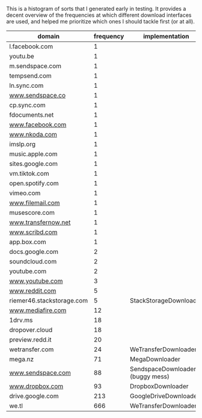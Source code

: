 This is a histogram of sorts that I generated early in testing. It provides a decent overview of the frequencies at which different download interfaces are used, and helped me prioritize which ones I should tackle first (or at all).

| domain                    | frequency | implementation                   |
|---------------------------|-----------|----------------------------------|
| l.facebook.com            | 1         ||
| youtu.be                  | 1         ||
| m.sendspace.com           | 1         ||
| tempsend.com              | 1         ||
| ln.sync.com               | 1         ||
| www.sendspace.co          | 1         ||
| cp.sync.com               | 1         ||
| fdocuments.net            | 1         ||
| www.facebook.com          | 1         ||
| www.nkoda.com             | 1         ||
| imslp.org                 | 1         ||
| music.apple.com           | 1         ||
| sites.google.com          | 1         ||
| vm.tiktok.com             | 1         ||
| open.spotify.com          | 1         ||
| vimeo.com                 | 1         ||
| www.filemail.com          | 1         ||
| musescore.com             | 1         ||
| www.transfernow.net       | 1         ||
| www.scribd.com            | 1         ||
| app.box.com               | 1         ||
| docs.google.com           | 2         ||
| soundcloud.com            | 2         ||
| youtube.com               | 2         ||
| www.youtube.com           | 3         ||
| www.reddit.com            | 5         ||
| riemer46.stackstorage.com | 5         | StackStorageDownloader           |
| www.mediafire.com         | 12        ||
| 1drv.ms                   | 18        ||
| dropover.cloud            | 18        ||
| preview.redd.it           | 20        ||
| wetransfer.com            | 24        | WeTransferDownloader             |
| mega.nz                   | 71        | MegaDownloader                   |
| www.sendspace.com         | 88        | SendspaceDownloader (buggy mess) |
| www.dropbox.com           | 93        | DropboxDownloader                |
| drive.google.com          | 213       | GoogleDriveDownloader            |
| we.tl                     | 666       | WeTransferDownloader             |

